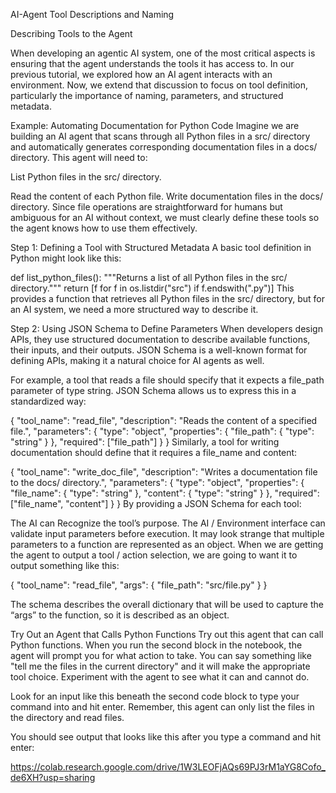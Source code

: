 AI-Agent Tool Descriptions and Naming

Describing Tools to the Agent

When developing an agentic AI system, one of the most critical aspects is ensuring that the agent understands the tools it has access to. In our previous tutorial, we explored how an AI agent interacts with an environment. Now, we extend that discussion to focus on tool definition, particularly the importance of naming, parameters, and structured metadata.

Example: Automating Documentation for Python Code
Imagine we are building an AI agent that scans through all Python files in a src/ directory and automatically generates corresponding documentation files in a docs/ directory. This agent will need to:

List Python files in the src/ directory.

Read the content of each Python file.
Write documentation files in the docs/ directory.
Since file operations are straightforward for humans but ambiguous for an AI without context, we must clearly define these tools so the agent knows how to use them effectively.

Step 1: Defining a Tool with Structured Metadata
A basic tool definition in Python might look like this:

def list_python_files():
    """Returns a list of all Python files in the src/ directory."""
    return [f for f in os.listdir("src") if f.endswith(".py")]
This provides a function that retrieves all Python files in the src/ directory, but for an AI system, we need a more structured way to describe it.


Step 2: Using JSON Schema to Define Parameters
When developers design APIs, they use structured documentation to describe available functions, their inputs, and their outputs. JSON Schema is a well-known format for defining APIs, making it a natural choice for AI agents as well.

For example, a tool that reads a file should specify that it expects a file_path parameter of type string. JSON Schema allows us to express this in a standardized way:

{
  "tool_name": "read_file",
  "description": "Reads the content of a specified file.",
  "parameters": {
    "type": "object",
    "properties": {
      "file_path": { "type": "string" }
    },
    "required": ["file_path"]
  }
}
Similarly, a tool for writing documentation should define that it requires a file_name and content:

{
  "tool_name": "write_doc_file",
  "description": "Writes a documentation file to the docs/ directory.",
  "parameters": {
    "type": "object",
    "properties": {
      "file_name": { "type": "string" },
      "content": { "type": "string" }
    },
    "required": ["file_name", "content"]
  }
}
By providing a JSON Schema for each tool:

The AI can Recognize the tool’s purpose.
The AI / Environment interface can validate input parameters before execution.
It may look strange that multiple parameters to a function are represented as an object. When we are getting the agent to output a tool / action selection, we are going to want it to output something like this:

{
  "tool_name": "read_file",
  "args": {
    "file_path": "src/file.py"
  }
}

The schema describes the overall dictionary that will be used to capture the “args” to the function, so it is described as an object.


Try Out an Agent that Calls Python Functions
Try out this agent that can call Python functions.
When you run the second block in the notebook, the agent will prompt you for what action to take. You can say something like "tell me the files in the current directory" and it will make the appropriate tool choice. Experiment with the agent to see what it can and cannot do. 

Look for an input like this beneath the second code block to type your command into and hit enter. Remember, this agent can only list the files in the directory and read files. 


You should see output that looks like this after you type a command and hit enter:


https://colab.research.google.com/drive/1W3LEOFjAQs69PJ3rM1aYG8Cofo_de6XH?usp=sharing

